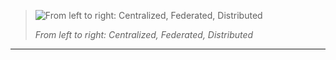 
[pic-cfd-docs]: https://docs.joinmastodon.org/assets/network-models.jpg
[pic-cfd]: ./.assets/network-models.jpg

> ![From left to right: Centralized, Federated, Distributed][pic-cfd-docs]
> 
> *From left to right: Centralized, Federated, Distributed*
> 

-----

[site]: https://joinmastodon.org
[site-zh]: https://joinmastodon.org/zh

[docs]: https://docs.joinmastodon.org

[repo]: https://github.com/mastodon/mastodon.git
